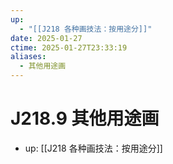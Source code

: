 ```yaml
---
up:
  - "[[J218 各种画技法：按用途分]]"
date: 2025-01-27
ctime: 2025-01-27T23:33:19
aliases:
  - 其他用途画
---
```


# J218.9 其他用途画

- up: [[J218 各种画技法：按用途分]]

